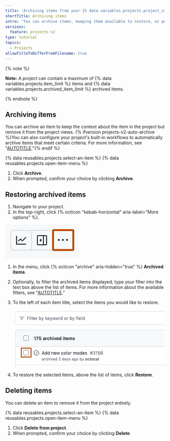 ```yaml
---
title: 'Archiving items from your {% data variables.projects.project_v2 %}'
shortTitle: Archiving items
intro: 'You can archive items, keeping them available to restore, or permanently delete them.'
versions:
  feature: projects-v2
type: tutorial
topics:
  - Projects
allowTitleToDifferFromFilename: true
---
```


{% note %}

**Note:** A project can contain a maximum of {% data variables.projects.item_limit %} items and {% data variables.projects.archived_item_limit %} archived items.

{% endnote %}


## Archiving items

You can archive an item to keep the context about the item in the project but remove it from the project views. {% ifversion projects-v2-auto-archive %}You can also configure your project's built-in workflows to automatically archive items that meet certain criteria. For more information, see "[AUTOTITLE](/issues/planning-and-tracking-with-projects/automating-your-project/archiving-items-automatically)."{% endif %}

{% data reusables.projects.select-an-item %}
{% data reusables.projects.open-item-menu %}
1. Click **Archive**.
1. When prompted, confirm your choice by clicking **Archive**.

## Restoring archived items

1. Navigate to your project.
1. In the top-right, click {% octicon "kebab-horizontal" aria-label="More options" %}.

  ![Screenshot showing a project's menu bar. The menu icon is highlighted with an orange outline.](/assets/images/help/projects-v2/open-menu.png)
  
1. In the menu, click {% octicon "archive" aria-hidden="true" %} **Archived items**.
1. Optionally, to filter the archived items displayed, type your filter into the text box above the list of items. For more information about the available filters, see "[AUTOTITLE](/issues/planning-and-tracking-with-projects/customizing-views-in-your-project/filtering-projects)."
1. To the left of each item title, select the items you would like to restore.

   ![Screenshot of a list of archived items. To the left of the first item, a checkbox is outlined in dark orange.](/assets/images/help/issues/select-archived-item.png)
1. To restore the selected items, above the list of items, click **Restore**.

## Deleting items

You can delete an item to remove it from the project entirely.

{% data reusables.projects.select-an-item %}
{% data reusables.projects.open-item-menu %}
1. Click **Delete from project**.
1. When prompted, confirm your choice by clicking **Delete**.
